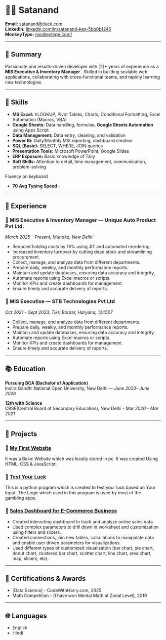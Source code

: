 # 🧑‍💼 Satanand

**Email:** satanand@duck.com  
**LinkedIn:** [linkedin.com/in/satanand-ken-5bb0b1240](https://www.linkedin.com/in/satanand-ken-5bb0b1240/)   
**MonkeyType:** [monkeytype.com/](https://monkeytype.com/profile/Kalamashtra)

---

## 🧭 Summary

Passionate and results-driven developer with [2]+ years of experience as a **MIS Executive & Inventory Manager** . Skilled in building scalable web applications, collaborating with cross-functional teams, and rapidly learning new technologies.

---

## 🧰 Skills

* **MS Excel:** VLOOKUP, Pivot Tables, Charts, Conditional Formatting, Excel Automation (Macros, VBA)
* **Google Sheets:** Data handling, formulas, **Google Sheets Automation** using Apps Script
* **Data Management:** Data entry, cleaning, and validation
* **Power Bi:** Daily/Monthly MIS reporting, dashboard creation
* **SQL (Basic):** SELECT, WHERE, JOIN queries
* **Presentation Tools:** Microsoft PowerPoint, Google Slides
* **ERP Exposure:** Basic knowledge of Tally
* **Soft Skills:** Attention to detail, time management, communication, problem-solving

Fluency on keyboard
* **70 Avg Typing Speed** - 
---

## 💼 Experience

### 🔹 MIS Executive & Inventory Manager — Unique Auto Product Pvt Ltd.  
*March 2025 – Present, Mundka, New Delhi*  
- Reduced holding costs by 18% using JIT and automated reordering.   
- Increased inventory turnover by cutting dead stock and streamlining procurement.
- Collect, manage, and analyze data from different departments.
- Prepare daily, weekly, and monthly performance reports.   
- Maintain and update databases, ensuring data accuracy and integrity.
- Automate reports using Excel macros or scripts.   
- Monitor KPIs and create dashboards for management.   
- Ensure timely and accurate delivery of reports.  

### 🔹 MIS Executive — STB Technologies Pvt Ltd  
*Oct 2021 – Sept 2023, Tikri Border, Haryana, 124507*  
- Collect, manage, and analyze data from different departments.
- Prepare daily, weekly, and monthly performance reports.   
- Maintain and update databases, ensuring data accuracy and integrity.
- Automate reports using Excel macros or scripts.   
- Monitor KPIs and create dashboards for management.   
- Ensure timely and accurate delivery of reports.

---

## 📚 Education

**Pursuing BCA (Bachelor of Application)**  
Indira Gandhi National Open University, New Delhi — *June 2023– June 2026*    

**12th with Science**   
CBSE(Central Board of Secondary Education), New Delhi - *Mar 2020 - Mar 2021*   

---

## 📂 Projects

### 📱 [My First Website](https://github.com/Satanand01/my-first-website)
It was a Basic Website which was locally stored in pc. It was created Using HTML, CSS & JavaScript.  

### 📱 [Test Your Luck](https://github.com/Satanand01/test_your_luck)
This is a python program which is created to test your luck based on Your Input. The Logic which used in this program is used by most of the gambling apps.

### 📱 [Sales Dashboard for E-Commerce Business](https://github.com/Satanand-Ken/Resume.md/blob/main/E-Commerce%20Sales%20Data.pbix)
- Created interacting dashboard to track and analyze online sales data.
- Used complex parameters to drill down in worksheet and customization using filters and slicers.
- Created connections, join new tables, calculations to manipulate data and enable user driven parameters for visualizations.
- Used different types of customized visualization (bar chart, pie chart, donut chart, clustered bar chart, scatter chart, line chart, area chart, map, slicers, etc).
  
---
## 🏅 Certifications & Awards

- [Data Science] - CodeWithHarry.com, 2025  
- Math Competition - [I have won Mental Math at Zonal Level], 2019

---

## 🌐 Languages

- English
- Hindi

